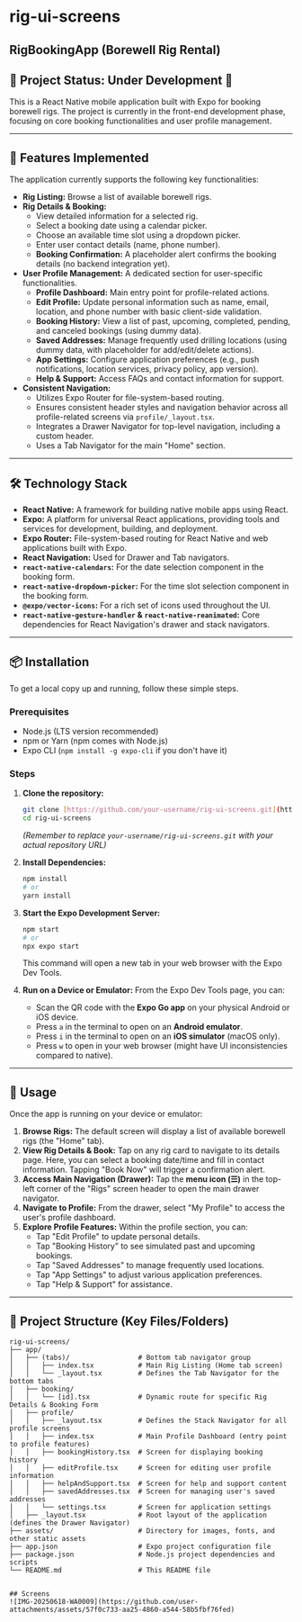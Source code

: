 # rig-ui-screens
## RigBookingApp (Borewell Rig Rental)

## 🚧 Project Status: Under Development 🚧

This is a React Native mobile application built with Expo for booking borewell rigs. The project is currently in the front-end development phase, focusing on core booking functionalities and user profile management.

---

## 🚀 Features Implemented

The application currently supports the following key functionalities:

* **Rig Listing:** Browse a list of available borewell rigs.
* **Rig Details & Booking:**
    * View detailed information for a selected rig.
    * Select a booking date using a calendar picker.
    * Choose an available time slot using a dropdown picker.
    * Enter user contact details (name, phone number).
    * **Booking Confirmation:** A placeholder alert confirms the booking details (no backend integration yet).
* **User Profile Management:** A dedicated section for user-specific functionalities.
    * **Profile Dashboard:** Main entry point for profile-related actions.
    * **Edit Profile:** Update personal information such as name, email, location, and phone number with basic client-side validation.
    * **Booking History:** View a list of past, upcoming, completed, pending, and canceled bookings (using dummy data).
    * **Saved Addresses:** Manage frequently used drilling locations (using dummy data, with placeholder for add/edit/delete actions).
    * **App Settings:** Configure application preferences (e.g., push notifications, location services, privacy policy, app version).
    * **Help & Support:** Access FAQs and contact information for support.
* **Consistent Navigation:**
    * Utilizes Expo Router for file-system-based routing.
    * Ensures consistent header styles and navigation behavior across all profile-related screens via `profile/_layout.tsx`.
    * Integrates a Drawer Navigator for top-level navigation, including a custom header.
    * Uses a Tab Navigator for the main "Home" section.

---

## 🛠️ Technology Stack

* **React Native:** A framework for building native mobile apps using React.
* **Expo:** A platform for universal React applications, providing tools and services for development, building, and deployment.
* **Expo Router:** File-system-based routing for React Native and web applications built with Expo.
* **React Navigation:** Used for Drawer and Tab navigators.
* **`react-native-calendars`:** For the date selection component in the booking form.
* **`react-native-dropdown-picker`:** For the time slot selection component in the booking form.
* **`@expo/vector-icons`:** For a rich set of icons used throughout the UI.
* **`react-native-gesture-handler` & `react-native-reanimated`:** Core dependencies for React Navigation's drawer and stack navigators.

---

## 📦 Installation

To get a local copy up and running, follow these simple steps.

### Prerequisites

* Node.js (LTS version recommended)
* npm or Yarn (npm comes with Node.js)
* Expo CLI (`npm install -g expo-cli` if you don't have it)

### Steps

1.  **Clone the repository:**
    ```bash
    git clone [https://github.com/your-username/rig-ui-screens.git](https://github.com/your-username/rig-ui-screens.git)
    cd rig-ui-screens
    ```
    *(Remember to replace `your-username/rig-ui-screens.git` with your actual repository URL)*

2.  **Install Dependencies:**
    ```bash
    npm install
    # or
    yarn install
    ```

3.  **Start the Expo Development Server:**
    ```bash
    npm start
    # or
    npx expo start
    ```
    This command will open a new tab in your web browser with the Expo Dev Tools.

4.  **Run on a Device or Emulator:**
    From the Expo Dev Tools page, you can:
    * Scan the QR code with the **Expo Go app** on your physical Android or iOS device.
    * Press `a` in the terminal to open on an **Android emulator**.
    * Press `i` in the terminal to open on an **iOS simulator** (macOS only).
    * Press `w` to open in your web browser (might have UI inconsistencies compared to native).

---

## 📱 Usage

Once the app is running on your device or emulator:

1.  **Browse Rigs:** The default screen will display a list of available borewell rigs (the "Home" tab).
2.  **View Rig Details & Book:** Tap on any rig card to navigate to its details page. Here, you can select a booking date/time and fill in contact information. Tapping "Book Now" will trigger a confirmation alert.
3.  **Access Main Navigation (Drawer):** Tap the **menu icon (☰)** in the top-left corner of the "Rigs" screen header to open the main drawer navigator.
4.  **Navigate to Profile:** From the drawer, select "My Profile" to access the user's profile dashboard.
5.  **Explore Profile Features:** Within the profile section, you can:
    * Tap "Edit Profile" to update personal details.
    * Tap "Booking History" to see simulated past and upcoming bookings.
    * Tap "Saved Addresses" to manage frequently used locations.
    * Tap "App Settings" to adjust various application preferences.
    * Tap "Help & Support" for assistance.

---

## 📂 Project Structure (Key Files/Folders)

```text
rig-ui-screens/
├── app/
│   ├── (tabs)/                 # Bottom tab navigator group
│   │   ├── index.tsx           # Main Rig Listing (Home tab screen)
│   │   └── _layout.tsx         # Defines the Tab Navigator for the bottom tabs
│   ├── booking/
│   │   └── [id].tsx            # Dynamic route for specific Rig Details & Booking Form
│   ├── profile/
│   │   ├── _layout.tsx         # Defines the Stack Navigator for all profile screens
│   │   ├── index.tsx           # Main Profile Dashboard (entry point to profile features)
│   │   ├── bookingHistory.tsx  # Screen for displaying booking history
│   │   ├── editProfile.tsx     # Screen for editing user profile information
│   │   ├── helpAndSupport.tsx  # Screen for help and support content
│   │   ├── savedAddresses.tsx  # Screen for managing user's saved addresses
│   │   └── settings.tsx        # Screen for application settings
│   ├── _layout.tsx             # Root layout of the application (defines the Drawer Navigator)
├── assets/                     # Directory for images, fonts, and other static assets
├── app.json                    # Expo project configuration file
├── package.json                # Node.js project dependencies and scripts
└── README.md                   # This README file


## Screens
![IMG-20250618-WA0009](https://github.com/user-attachments/assets/57f0c733-aa25-4860-a544-58b5fbf76fed)
